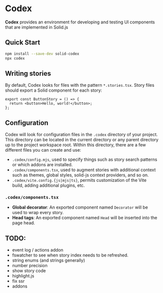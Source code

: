 # Codex

**Codex** provides an environment for developing and testing UI components that are implemented
in Solid.js

## Quick Start

```sh
npm install --save-dev solid-codex
npx codex
```

## Writing stories

By default, Codex looks for files with the pattern `*.stories.tsx`. Story files should export
a Solid component for each story:

```tsx
export const ButtonStory = () => {
  return <button>Hello, world!</button>;
};
```

## Configuration

Codex will look for configuration files in the `.codex` directory of your project. This directory
can be located in the current directory or any parent directory up to the project workspace root.
Within this directory, there are a few different files you can create and use:

* `.codex/config.mjs`, used to specify things such as story search patterns or which addons are
   installed.
* `.codex/components.tsx`, used to augment stories with additional context such as themes, global
  styles, solid-js context providers, and so on.
* `.codex/vite.config.{js|mjs|ts}`, permits customization of the Vite build, adding additional
  plugins, etc.

### `.codex/components.tsx`

* **Global decorator**: An exported component named `Decorator` will be used to wrap every story.
* **Head tags**: An exported component named `Head` will be inserted into the page head.

## TODO:

* event log / actions addon
* fswatcher to see when story index needs to be refreshed.
* string enums (and strings generally)
* number precision
* show story code
* highlight.js
* fix ssr
* addons
